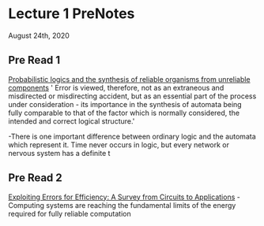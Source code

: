 # Lecture 1 PreNotes
August 24th, 2020
## Pre Read 1
[Probabilistic logics and the synthesis of reliable
organisms from unreliable components](https://www.urut.ch/pdfsPublic/vN_prob_logics.pdf)
' Error is viewed, therefore, not as
an extraneous and misdirected or misdirecting accident,
but as an essential part of the process under consideration - its importance in the synthesis of automata being
fully comparable to that of the factor which is normally
considered, the intended and correct logical structure.'

-There is one important difference between ordinary
logic and the automata which represent it. Time never
occurs in logic, but every network or nervous system has a
definite t
## Pre Read 2

[Exploiting Errors for Efficiency: A Survey from Circuits
to Applications](https://dl-acm-org.proxy2.library.illinois.edu/doi/pdf/10.1145/3394898)
-Computing systems are reaching the fundamental limits of the energy required for fully reliable computation
